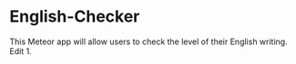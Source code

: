 English-Checker
===============
This Meteor app will allow users to check the level of their English writing.
Edit 1.
